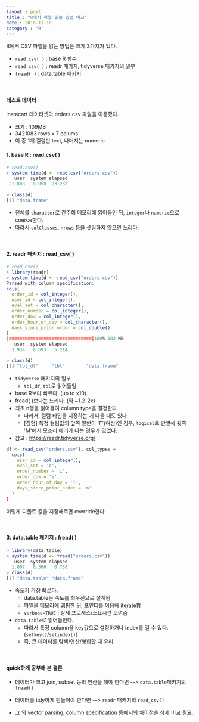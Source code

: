 ```yaml
---
layout : post
title : "R에서 파일 읽는 방법 비교"
date : 2018-11-18
category : 'R'
---
```


R에서 CSV 파일을 읽는 방법은 크게 3가지가 있다.

- `read.csv( )` : base R 함수
- `read_csv( )` : readr 패키지, tidyverse 패키지의 일부
- `fread( )` : data.table 패키지

<br>

#### 테스트 데이터
instacart 데이터셋의 orders.csv 파일을 이용했다.
 - 크기 : 109MB
 - 3421083 rows x 7 colums
 - 이 중 1개 컬럼만 text, 나머지는 numeric



#### 1. base R : read.csv( )

``` R
# read.csv()
> system.time(d <- read.csv("orders.csv"))
   user  system elapsed
 21.808   0.958  23.238

> class(d)
[1] "data.frame"
```
- 전체를 `character`로 간주해 메모리에 읽어들인 뒤, `integer`나 `numeric`으로 coerce한다.
- 따라서 `colClasses`, `nrows` 등을 셋팅하지 않으면 느리다.


<br>

#### 2. readr 패키지 : read_csv( )
```R
# read_csv()
> library(readr)
> system.time(d <- read_csv("orders.csv"))
Parsed with column specification:
cols(
  order_id = col_integer(),
  user_id = col_integer(),
  eval_set = col_character(),
  order_number = col_integer(),
  order_dow = col_integer(),
  order_hour_of_day = col_character(),
  days_since_prior_order = col_double()
)
|===============================|100% 103 MB
   user  system elapsed
  3.934   0.693   5.214

> class(d)
[1] "tbl_df"     "tbl"        "data.frame"
```
- `tidyverse` 패키지의 일부
  - `tbl_df`, `tbl`로 읽어들임
- base R보다 빠르다. (up to x10)
- fread( )보다는 느리다. (약 ~1.2-2x)
- 최초 n행을 읽어들여 column type을 결정한다.
  - 따라서, 컬럼 타입을 지정하는 게 나을 때도 있다.
  - [경험] 특정 컬럼값의 앞쪽 절반이 'F'(여성)인 경우, `logical`로 판별해 뒷쪽 'M'에서 모조리 에러가 나는 경우가 있었다.
- 참고 : https://readr.tidyverse.org/


```R  
df <- read_csv("orders.csv"), col_types =
  cols(
    user_id = col_integer(),
    eval_set = 'c',
    order_number = 'i',
    order_dow = 'i',
    order_hour_of_day = 'i',
    days_since_prior_order = 'n'
  )
)
```
이렇게 디폴트 값을 지정해주면 override한다.

<br>

#### 3. data.table 패키지 : fread( )
```R  
> library(data.table)
> system.time(d <- fread("orders.csv"))
   user  system elapsed
  1.007   0.366   0.738
> class(d)
[1] "data.table" "data.frame"
```

- 속도가 가장 빠르다.
  - data.table은 속도를 최우선으로 설계됨
  - 파일을 메모리에 맵핑한 뒤, 포인터를 이용해 iterate함
  - `verbose=TRUE` : 상세 프로세스/소요시간 보여줌
- `data.table`로 읽어들인다.
  - 따라서 특정 column을 key값으로 설정하거나 index를 걸 수 있다.(`setkey()`/`setindex()`)
  - 즉, 큰 데이터를 탐색/연산/병합할 때 유리

<br>


#### quick하게 공부해 본 결론
- 데이터가 크고 join, subset 등의 연산을 해야 한다면
   --> `data.table`패키지의 `fread()`

- 데이터를 tidy하게 만들어야 한다면
  --> `readr` 패키지의 `read_csv()`

- 그 외 vector parsing, column specification 등에서의 차이점을 상세 비교 필요.
